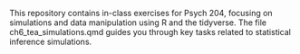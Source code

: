 This repository contains in-class exercises for Psych 204, focusing on simulations and data manipulation using R and the tidyverse. The file ch6_tea_simulations.qmd guides you through key tasks related to statistical inference simulations.
